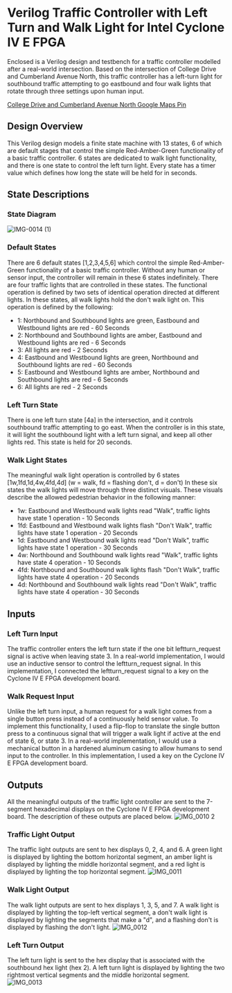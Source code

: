 # Verilog Traffic Controller with Left Turn and Walk Light for Intel Cyclone IV E FPGA
Enclosed is a Verilog design and testbench for a traffic controller modelled after a real-world intersection. 
Based on the intersection of College Drive and Cumberland Avenue North, this traffic controller has a left-turn
light for southbound traffic attempting to go eastbound and four walk lights that rotate through three settings 
upon human input.  
  
[College Drive and Cumberland Avenue North Google Maps Pin](https://www.google.com/maps/@52.1287683,-106.6346211,3a,60y,311.1h,83.85t/data=!3m6!1e1!3m4!1ssQQjZKmkUEVrFCazm7EYIA!2e0!7i13312!8i6656)

## Design Overview
This Verilog design models a finite state machine with 13 states, 6 of which are default stages that control the simple
Red-Amber-Green functionality of a basic traffic controller. 6 states are dedicated to walk light functionality,
and there is one state to control the left turn light. Every state has a timer value which defines how long the state
will be held for in seconds.

## State Descriptions
### State Diagram
![IMG-0014 (1)](https://user-images.githubusercontent.com/93303200/150380149-4732c1b9-5ca4-42b2-a5cf-97f4f9912d6b.jpg)

### Default States
There are 6 default states [1,2,3,4,5,6] which control the simple Red-Amber-Green functionality of a basic traffic controller.
Without any human or sensor input, the controller will remain in these 6 states indefinitely. There are four 
traffic lights that are controlled in these states. The functional operation is defined by two sets of identical
operation directed at different lights. In these states, all walk lights hold the don't walk light on. This operation 
is defined by the following:

  - 1: Northbound and Southbound lights are green, Eastbound and Westbound lights are red - 60 Seconds
  - 2: Northbound and Southbound lights are amber, Eastbound and Westbound lights are red - 6 Seconds
  - 3: All lights are red - 2 Seconds
  - 4: Eastbound and Westbound lights are green, Northbound and Southbound lights are red - 60 Seconds
  - 5: Eastbound and Westbound lights are amber, Northbound and Southbound lights are red - 6 Seconds
  - 6: All lights are red - 2 Seconds

### Left Turn State
There is one left turn state [4a] in the intersection, and it controls southbound traffic attempting to go east. When the 
controller is in this state, it will light the southbound light with a left turn signal, and keep all other lights red.
This state is held for 20 seconds.

### Walk Light States
The meaningful walk light operation is controlled by 6 states [1w,1fd,1d,4w,4fd,4d] (w = walk, fd = flashing don't, d = don't)
In these six states the walk lights will move through three distinct visuals. These visuals describe the allowed pedestrian 
behavior in the following manner:

  - 1w: Eastbound and Westbound walk lights read "Walk", traffic lights have state 1 operation - 10 Seconds
  - 1fd: Eastbound and Westbound walk lights flash "Don't Walk", traffic lights have state 1 operation - 20 Seconds
  - 1d: Eastbound and Westbound walk lights read "Don't Walk", traffic lights have state 1 operation - 30 Seconds
  - 4w: Northbound and Southbound walk lights read "Walk", traffic lights have state 4 operation - 10 Seconds
  - 4fd: Northbound and Southbound walk lights flash "Don't Walk", traffic lights have state 4 operation - 20 Seconds
  - 4d: Northbound and Southbound walk lights read "Don't Walk", traffic lights have state 4 operation - 30 Seconds

## Inputs
### Left Turn Input
The traffic controller enters the left turn state if the one bit leftturn_request signal is active when leaving state 3. 
In a real-world implementation, I would use an inductive sensor to control the leftturn_request signal. In this implementation, 
I connected the leftturn_request signal to a key on the Cyclone IV E FPGA development board.

### Walk Request Input
Unlike the left turn input, a human request for a walk light comes from a single button press instead of a continuously held 
sensor value. To implement this functionality, I used a flip-flop to translate the single button press to a continuous 
signal that will trigger a walk light if active at the end of state 6, or state 3. In a real-world implementation, I would use 
a mechanical button in a hardened aluminum casing to allow humans to send input to the controller. In this implementation, I used 
a key on the Cyclone IV E FPGA development board.

## Outputs
All the meaningful outputs of the traffic light controller are sent to the 7-segment hexadecimal displays on the Cyclone IV E FPGA 
development board. The description of these outputs are placed below.
![IMG_0010 2](https://user-images.githubusercontent.com/93303200/147776932-29d03b25-7fa7-467c-9dff-d21ff3d15d3d.jpg)

### Traffic Light Output
The traffic light outputs are sent to hex displays 0, 2, 4, and 6. A green light is displayed by lighting the bottom horizontal segment, 
an amber light is displayed by lighting the middle horizontal segment, and a red light is displayed by lighting the top horizontal segment.
![IMG_0011](https://user-images.githubusercontent.com/93303200/147776943-aff28e8d-343a-4502-bb86-419559652ad9.jpg)

### Walk Light Output
The walk light outputs are sent to hex displays 1, 3, 5, and 7. A walk light is displayed by lighting the top-left vertical segment, a don't
walk light is displayed by lighting the segments that make a "d", and a flashing don't is displayed by flashing the don't light.
![IMG_0012](https://user-images.githubusercontent.com/93303200/147776952-a883fc3a-8b07-46f4-ad45-e6ff867bfa81.jpg)

### Left Turn Output
The left turn light is sent to the hex display that is associated with the southbound hex light (hex 2). A left turn light is displayed by 
lighting the two rightmost vertical segments and the middle horizontal segment.
![IMG_0013](https://user-images.githubusercontent.com/93303200/147776959-56979645-c782-4327-b2a3-dd5cb9f30bd7.jpg)

